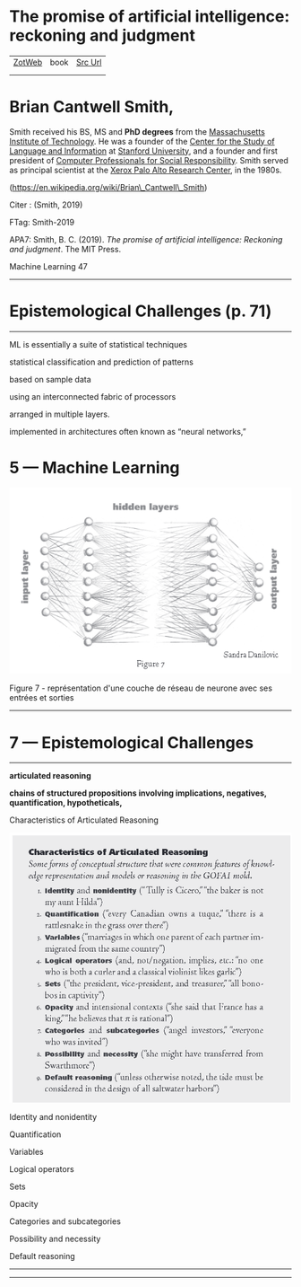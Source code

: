 
# The promise of artificial intelligence: reckoning and judgment
|       |       |       |
|  ---  |  ---  |  ---  |
|   [ZotWeb](http://zotero.org/users/180474/items/8QVMQG2E)    | book      | [Src Url](undefined)      |
|       |       |       |
|       |       |       |

Brian Cantwell Smith,
=====================

  

Smith received his BS, MS and **PhD degrees** from the [Massachusetts Institute of Technology](https://en.wikipedia.org/wiki/Massachusetts_Institute_of_Technology "Massachusetts Institute of Technology"). He was a founder of the [Center for the Study of Language and Information](https://en.wikipedia.org/wiki/Center_for_the_Study_of_Language_and_Information "Center for the Study of Language and Information") at [Stanford University](https://en.wikipedia.org/wiki/Stanford_University "Stanford University"), and a founder and first president of [Computer Professionals for Social Responsibility](https://en.wikipedia.org/wiki/Computer_Professionals_for_Social_Responsibility "Computer Professionals for Social Responsibility"). Smith served as principal scientist at the [Xerox Palo Alto Research Center](https://en.wikipedia.org/wiki/Xerox_Palo_Alto_Research_Center "Xerox Palo Alto Research Center"), in the 1980s.

(https://en.wikipedia.org/wiki/Brian\_Cantwell\_Smith)

  

Citer : (Smith, 2019)

FTag: Smith-2019

APA7: Smith, B. C. (2019). _The promise of artificial intelligence: Reckoning and judgment_. The MIT Press.



Machine Learning 47



-------------------------------------------------------

Epistemological Challenges (p. 71)
==================================

--------------------------------------------------------



ML is essentially a suite of statistical techniques



statistical classification and prediction of patterns



based on sample data



using an interconnected fabric of processors



arranged in multiple layers.



implemented in architectures often known as “neural networks,”



5 — Machine Learning
====================





![](1EbP7TLDDXWJSZftjt9u.png)




Figure 7 - représentation d'une couche de réseau de neurone avec ses entrées et sorties  


------------------------------------------------------

**7 — Epistemological Challenges**
==================================

------------------------------------------------------



**articulated reasoning**



**chains of structured propositions involving implications, negatives, quantification, hypotheticals,**



Characteristics of Articulated Reasoning





![](12Uxzpryn4KHAfN4LUKD.png)



Identity and nonidentity



Quantification



Variables



Logical operators



Sets



Opacity



Categories and subcategories



Possibility and necessity



Default reasoning






----

----

